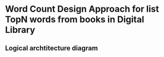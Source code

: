 # Word Count Design Approach for list TopN words from books in Digital Library

## Logical archtitecture diagram

